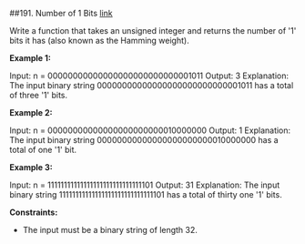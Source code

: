 ##191. Number of 1 Bits
[link](https://leetcode.com/problems/number-of-1-bits/)

Write a function that takes an unsigned integer and returns the number of '1' bits it has (also known as the Hamming weight).

**Example 1:**

Input: n = 00000000000000000000000000001011
Output: 3
Explanation: The input binary string 00000000000000000000000000001011 has a total of three '1' bits.

**Example 2:**

Input: n = 00000000000000000000000010000000
Output: 1
Explanation: The input binary string 00000000000000000000000010000000 has a total of one '1' bit.

**Example 3:**

Input: n = 11111111111111111111111111111101
Output: 31
Explanation: The input binary string 11111111111111111111111111111101 has a total of thirty one '1' bits.

**Constraints:**

- The input must be a binary string of length 32.